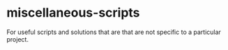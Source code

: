 # miscellaneous-scripts
For useful scripts and solutions that are that are not specific to a particular project.
